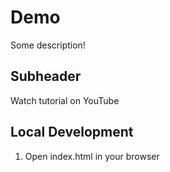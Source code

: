 # Demo

Some description!

## Subheader

Watch tutorial on YouTube

## Local Development

1. Open index.html in your browser
